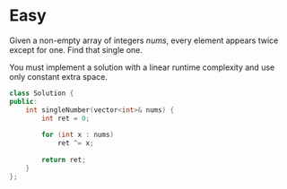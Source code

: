 # Easy

Given a non-empty array of integers $nums$, every element appears twice except for one. Find that single one.

You must implement a solution with a linear runtime complexity and use only constant extra space.

```cpp
class Solution {
public:
    int singleNumber(vector<int>& nums) {
        int ret = 0;
        
        for (int x : nums)
            ret ^= x;
        
        return ret;
    }
};
```
